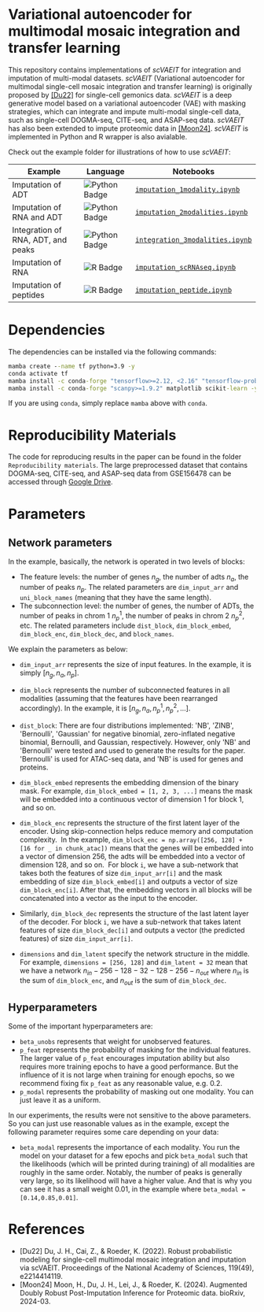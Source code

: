 

# Variational autoencoder for multimodal mosaic integration and transfer learning

This repository contains implementations of *scVAEIT* for integration and imputation of multi-modal datasets. 
*scVAEIT* (Variational autoencoder for multimodal single-cell mosaic integration and transfer learning) is originally proposed by [[Du22]](#references) for single-cell gemonics data.
*scVAEIT* is a deep generative model based on a variational autoencoder (VAE) with masking strategies, which can integrate and impute multi-modal single-cell data, such as single-cell DOGMA-seq, CITE-seq, and ASAP-seq data. 
*scVAEIT* has also been extended to impute proteomic data in [[Moon24]](#references).
*scVAEIT* is implemented in Python and R wrapper is also avialable.



Check out the example folder for illustrations of how to use *scVAEIT*:

Example | Language | Notebooks
---|---|---
Imputation of ADT | ![Python Badge](https://img.shields.io/badge/Python-3776AB?logo=python&logoColor=fff&style=flat-square) | [`imputation_1modality.ipynb`](https://github.com/jaydu1/scVAEIT/blob/main/example/imputation_1modality.ipynb)
Imputation of RNA and ADT | ![Python Badge](https://img.shields.io/badge/Python-3776AB?logo=python&logoColor=fff&style=flat-square) | [`imputation_2modalities.ipynb`](https://github.com/jaydu1/scVAEIT/blob/main/example/imputation_2modalities.ipynb)
Integration of RNA, ADT, and peaks | ![Python Badge](https://img.shields.io/badge/Python-3776AB?logo=python&logoColor=fff&style=flat-square) | [`integration_3modalities.ipynb`](https://github.com/jaydu1/scVAEIT/blob/main/example/integration_3modalities.ipynb)
Imputation of RNA | ![R Badge](https://img.shields.io/badge/R-276DC3?logo=r&logoColor=fff&style=flat-square) | [`imputation_scRNAseq.ipynb`](https://github.com/jaydu1/scVAEIT/blob/main/example/VAEIT&#32;in&#32;R/imputation_scRNAseq.ipynb)
Imputation of peptides | ![R Badge](https://img.shields.io/badge/R-276DC3?logo=r&logoColor=fff&style=flat-square) | [`imputation_peptide.ipynb`](https://github.com/jaydu1/scVAEIT/blob/main/example/VAEIT&#32;in&#32;R/imputation_peptide.ipynb)







# Dependencies

The dependencies can be installed via the following commands:

```cmd
mamba create --name tf python=3.9 -y
conda activate tf
mamba install -c conda-forge "tensorflow>=2.12, <2.16" "tensorflow-probability>=0.12, <0.24" pandas jupyter -y
mamba install -c conda-forge "scanpy>=1.9.2" matplotlib scikit-learn -y
```

If you are using `conda`, simply replace `mamba` above with `conda`.


# Reproducibility Materials
The code for reproducing results in the paper can be found in the folder `Reproducibility materials`.
The large preprocessed dataset that contains DOGMA-seq, CITE-seq, and ASAP-seq data from GSE156478 can be accessed through [Google Drive](https://drive.google.com/drive/folders/19bzIGKex9Cwoy3ZWXra6D2hvqDtZOvfB?usp=drive_link).


# Parameters
## Network parameters

In the example, basically, the network is operated in two levels of blocks:
- The feature levels: the number of genes $n_g$, the number of adts $n_a$, the number of peaks $n_p$. The related parameters are `dim_input_arr` and `uni_block_names` (meaning that they have the same length).
- The subconnection level: the number of genes, the number of ADTs, the number of peaks in chrom 1 $n_p^1$, the number of peaks in chrom 2 $n_p^2$, etc. The related parameters include `dist_block`, `dim_block_embed`, `dim_block_enc`, `dim_block_dec`, and `block_names`.

We explain the parameters as below:

- `dim_input_arr` represents the size of input features. In the example, it is simply $[n_g, n_a, n_p]$.

- `dim_block` represents the number of subconnected features in all modalities (assuming that the features have been rearranged accordingly). In the example, it is $[n_g, n_a, n_p^1, n_p^2, \ldots]$. 

- `dist_block`: There are four distributions implemented: 'NB', 'ZINB', 'Bernoulli', 'Gaussian' for negative binomial, zero-inflated negative binomial, Bernoulli, and Gaussian, respectively. However, only 'NB' and 'Bernoulli' were tested and used to generate the results for the paper. 'Bernoulli' is used for ATAC-seq data, and 'NB' is used for genes and proteins.

- `dim_block_embed` represents the embedding dimension of the binary mask. For example, `dim_block_embed = [1, 2, 3, ...]` means the mask will be embedded into a continuous vector of dimension 1 for block 1,  and so on.

- `dim_block_enc` represents the structure of the first latent layer of the encoder. Using skip-connection helps reduce memory and computation complexity. 
In the example, `dim_block_enc = np.array([256, 128] + [16 for _ in chunk_atac])` means that the genes will be embedded into a vector of dimension 256, the adts will be embedded into a vector of dimension 128, and so on. 
For block `i`, we have a sub-network that takes both the features of size `dim_input_arr[i]` and the mask embedding of size `dim_block_embed[i]` and outputs a vector of size `dim_block_enc[i]`.
After that, the embedding vectors in all blocks will be concatenated into a vector as the input to the encoder. 

- Similarly, `dim_block_dec` represents the structure of the last latent layer of the decoder. For block `i`, we have a sub-network that takes latent features of size `dim_block_dec[i]` and outputs a vector (the predicted features) of size `dim_input_arr[i]`.


- `dimensions` and `dim_latent` specify the network structure in the middle. For example, `dimensions = [256, 128]` and `dim_latent = 32` mean that we have a network $n_{in}-256-128-32-128-256-n_{out}$ where $n_{in}$ is the sum of `dim_block_enc`, and $n_{out}$ is the sum of `dim_block_dec`.

## Hyperparameters
Some of the important hyperparameters are:
- `beta_unobs` represents that weight for unobserved features.
- `p_feat` represents the probability of masking for the individual features. The larger value of `p_feat` encourages imputation ability but also requires more training epochs to have a good performance. But the influence of it is not large when training for enough epochs, so we recommend fixing fix `p_feat` as any reasonable value, e.g. 0.2. 
- `p_modal` represents the probability of masking out one modality. You can just leave it as a uniform.

In our experiments, the results were not sensitive to the above parameters. So you can just use reasonable values as in the example, except the following parameter requires some care depending on your data:

- `beta_modal` represents the importance of each modality. You run the model on your dataset for a few epochs and pick `beta_modal` such that the likelihoods (which will be printed during training) of all modalities are roughly in the same order. Notably, the number of peaks is generally very large, so its likelihood will have a higher value. And that is why you can see it has a small weight 0.01, in the example where `beta_modal = [0.14,0.85,0.01]`.


# References


- [Du22] Du, J. H., Cai, Z., & Roeder, K. (2022). Robust probabilistic modeling for single-cell multimodal mosaic integration and imputation via scVAEIT. Proceedings of the National Academy of Sciences, 119(49), e2214414119.
- [Moon24] Moon, H., Du, J. H., Lei, J., & Roeder, K. (2024). Augmented Doubly Robust Post-Imputation Inference for Proteomic data. bioRxiv, 2024-03.